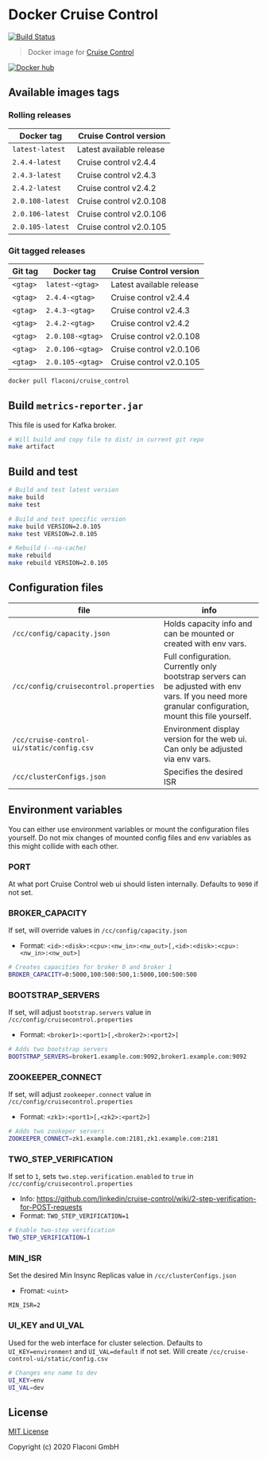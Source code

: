 # Docker Cruise Control

[![Build Status](https://travis-ci.com/Flaconi/docker-cruise_control.svg?branch=master)](https://travis-ci.com/Flaconi/docker-cruise_control)


> Docker image for [Cruise Control](https://github.com/linkedin/cruise-control)

[![Docker hub](http://dockeri.co/image/flaconi/cruise_control?&kill_cache=1)](https://hub.docker.com/r/flaconi/cruise_control)


## Available images tags

### Rolling releases

| Docker tag        | Cruise Control version   |
|-------------------|--------------------------|
| `latest-latest`   | Latest available release |
| `2.4.4-latest`    | Cruise control v2.4.4    |
| `2.4.3-latest`    | Cruise control v2.4.3    |
| `2.4.2-latest`    | Cruise control v2.4.2    |
| `2.0.108-latest`  | Cruise control v2.0.108  |
| `2.0.106-latest`  | Cruise control v2.0.106  |
| `2.0.105-latest`  | Cruise control v2.0.105  |

### Git tagged releases

| Git tag  | Docker tag        | Cruise Control version   |
|----------|-------------------|--------------------------|
| `<gtag>` | `latest-<gtag>`   | Latest available release |
| `<gtag>` | `2.4.4-<gtag>`    | Cruise control v2.4.4    |
| `<gtag>` | `2.4.3-<gtag>`    | Cruise control v2.4.3    |
| `<gtag>` | `2.4.2-<gtag>`    | Cruise control v2.4.2    |
| `<gtag>` | `2.0.108-<gtag>`  | Cruise control v2.0.108  |
| `<gtag>` | `2.0.106-<gtag>`  | Cruise control v2.0.106  |
| `<gtag>` | `2.0.105-<gtag>`  | Cruise control v2.0.105  |

```bash
docker pull flaconi/cruise_control
```


## Build `metrics-reporter.jar`

This file is used for Kafka broker.
```bash
# Will build and copy file to dist/ in current git repo
make artifact
```


## Build and test
```bash
# Build and test latest version
make build
make test

# Build and test specific version
make build VERSION=2.0.105
make test VERSION=2.0.105

# Rebuild (--no-cache)
make rebuild
make rebuild VERSION=2.0.105
```


## Configuration files

| file | info |
|------|------|
| `/cc/config/capacity.json` | Holds capacity info and can be mounted or created with env vars. |
| `/cc/config/cruisecontrol.properties` | Full configuration. Currently only bootstrap servers can be adjusted with env vars. If you need more granular configuration, mount this file yourself. |
| `/cc/cruise-control-ui/static/config.csv` | Environment display version for the web ui. Can only be adjusted via env vars. |
| `/cc/clusterConfigs.json` | Specifies the desired ISR |


## Environment variables

You can either use environment variables or mount the configuration files yourself. Do not mix changes of mounted config files and env variables as this might collide with each other.

### PORT

At what port Cruise Control web ui should listen internally. Defaults to `9090` if not set.


### BROKER_CAPACITY
If set, will override values in `/cc/config/capacity.json`

* Format: `<id>:<disk>:<cpu>:<nw_in>:<nw_out>[,<id>:<disk>:<cpu>:<nw_in>:<nw_out>]`

```bash
# Creates capacities for broker 0 and broker 1
BROKER_CAPACITY=0:5000,100:500:500,1:5000,100:500:500
```

### BOOTSTRAP_SERVERS
If set, will adjust `bootstrap.servers` value in `/cc/config/cruisecontrol.properties`

* Format: `<broker1>:<port1>[,<broker2>:<port2>]`

```bash
# Adds two bootstrap servers
BOOTSTRAP_SERVERS=broker1.example.com:9092,broker1.example.com:9092
```

### ZOOKEEPER_CONNECT
If set, will adjust `zookeeper.connect` value in `/cc/config/cruisecontrol.properties`

* Format: `<zk1>:<port1>[,<zk2>:<port2>]`

```bash
# Adds two zookeper servers
ZOOKEEPER_CONNECT=zk1.example.com:2181,zk1.example.com:2181
```

### TWO_STEP_VERIFICATION
If set to `1`, sets `two.step.verification.enabled` to `true` in `/cc/config/cruisecontrol.properties`

* Info: https://github.com/linkedin/cruise-control/wiki/2-step-verification-for-POST-requests
* Format: `TWO_STEP_VERIFICATION=1`

```bash
# Enable two-step verification
TWO_STEP_VERIFICATION=1
```

### MIN_ISR
Set the desired Min Insync Replicas value in `/cc/clusterConfigs.json`

* Fromat: `<uint>`

```
MIN_ISR=2
```


### UI_KEY and UI_VAL

Used for the web interface for cluster selection.
Defaults to `UI_KEY=environment` and `UI_VAL=default` if not set.
Will create `/cc/cruise-control-ui/static/config.csv`
```bash
# Changes env name to dev
UI_KEY=env
UI_VAL=dev
```


## License

[MIT License](LICENSE.md)

Copyright (c) 2020 Flaconi GmbH

